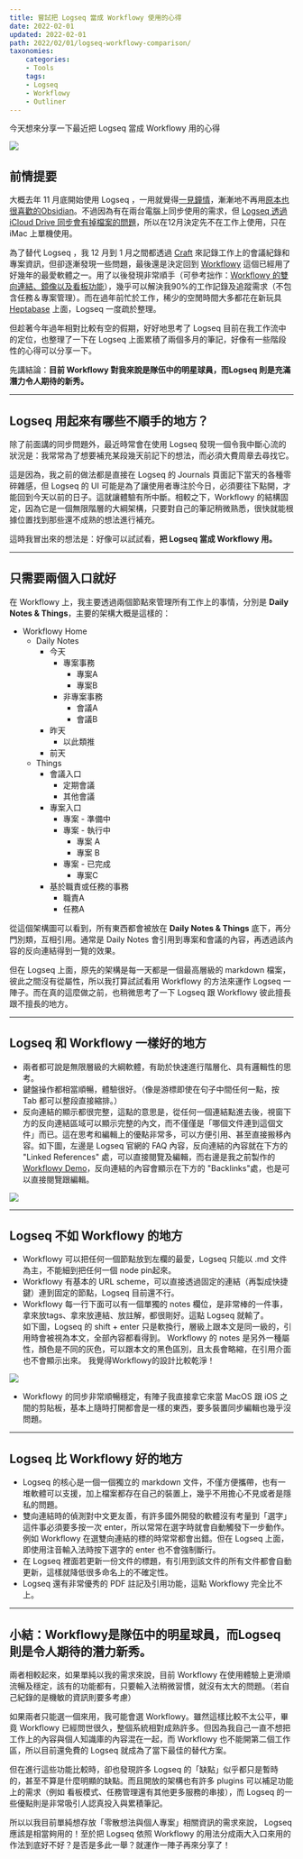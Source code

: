 ```yaml
---
title: 嘗試把 Logseq 當成 Workflowy 使用的心得
date: 2022-02-01
updated: 2022-02-01
path: 2022/02/01/logseq-workflowy-comparison/
taxonomies:
    categories: 
    - Tools
    tags: 
    - Logseq
    - Workflowy
    - Outliner
---
```


今天想來分享一下最近把 Logseq 當成 Workflowy 用的心得

![](https://pinchlime-screenshots.s3.ap-northeast-1.amazonaws.com/workflowy-logseq_E1hVKi.webp)

<!-- more -->

## 前情提要

大概去年 11 月底開始使用 Logseq ，一用就覺得[一見鐘情](/2021/12/04/first-impression-of-logseq/)，漸漸地不再用[原本也很喜歡的Obsidian](/2021/04/05/my-favorite-obsidian/)。不過因為有在兩台電腦上同步使用的需求，但 [Logseq 透過 iCloud Drive 同步會有掉檔案的問題](/2022/02/26/logseq-icloud-drive-sync-data-loss/)，所以在12月決定先不在工作上使用，只在 iMac 上單機使用。

為了替代 Logseq ，我 12 月到 1 月之間都透過 [Craft](https://craft.do) 來記錄工作上的會議紀錄和專案資訊，但卻逐漸發現一些問題，最後還是決定回到 [Workflowy](http://workflowy.com/) 這個已經用了好幾年的最愛軟體之一。用了以後發現非常順手（可參考拙作：[Workflowy 的雙向連結、鏡像以及看板功能](/2022/01/25/workflowy-backlinks-mirror-board/)），幾乎可以解決我90%的工作記錄及追蹤需求（不包含任務＆專案管理）。而在過年前忙於工作，稀少的空閒時間大多都花在新玩具 [Heptabase](https://heptabase.com) 上面，Logseq 一度疏於整理。

但趁著今年過年相對比較有空的假期，好好地思考了 Logseq 目前在我工作流中的定位，也整理了一下在 Logseq 上面累積了兩個多月的筆記，好像有一些階段性的心得可以分享一下。

先講結論：**目前 Workflowy 對我來說是隊伍中的明星球員，而Logseq 則是充滿潛力令人期待的新秀。**

---

## Logseq 用起來有哪些不順手的地方？

除了前面講的同步問題外，最近時常會在使用 Logseq 發現一個令我中斷心流的狀況是：我常常為了想要補充某段幾天前記下的想法，而必須大費周章去尋找它。

這是因為，我之前的做法都是直接在 Logseq 的 Journals 頁面記下當天的各種零碎雜感，但 Logseq 的 UI 可能是為了讓使用者專注於今日，必須要往下點開，才能回到今天以前的日子。這就讓體驗有所中斷。相較之下，Workflowy 的結構固定，因為它是一個無限階層的大綱架構，只要對自己的筆記稍微熟悉，很快就能根據位置找到那些還不成熟的想法進行補充。

這時我冒出來的想法是：好像可以試試看，**把 Logseq 當成 Workflowy 用。**

---

## 只需要兩個入口就好

在 Workflowy 上，我主要透過兩個節點來管理所有工作上的事情，分別是 **Daily Notes & Things**，主要的架構大概是這樣的：

- Workflowy Home
    - Daily Notes
        - 今天
            - 專案事務
                - 專案A
                - 專案B
            - 非專案事務
                - 會議A
                - 會議B
        - 昨天
            - 以此類推
        - 前天
    - Things
        - 會議入口
            - 定期會議
            - 其他會議
        - 專案入口
            - 專案 - 準備中
            - 專案 - 執行中
                - 專案 A
                - 專案 B
            - 專案 - 已完成
                - 專案C
        - 基於職責或任務的事務
            - 職責A
            - 任務A

從這個架構圖可以看到，所有東西都會被放在 **Daily Notes & Things** 底下，再分門別類，互相引用。通常是 Daily Notes 會引用到專案和會議的內容，再透過該內容的反向連結得到一覽的效果。

但在 Logseq 上面，原先的架構是每一天都是一個最高層級的 markdown 檔案，彼此之間沒有從屬性，所以我打算試試看用 Workflowy 的方法來運作 Logseq 一陣子。而在真的這麼做之前，也稍微思考了一下 Logseq 跟 Workflowy 彼此擅長跟不擅長的地方。

---

## Logseq 和 Workflowy 一樣好的地方

- 兩者都可說是無限層級的大綱軟體，有助於快速進行階層化、具有邏輯性的思考。
- 鍵盤操作都相當順暢，體驗很好。（像是游標即使在句子中間任何一點，按 Tab 都可以整段直接縮排。）
- 反向連結的顯示都很完整，這點的意思是，從任何一個連結點進去後，視窗下方的反向連結區域可以顯示完整的內文，而不僅僅是「哪個文件連到這個文件」而已。這在思考和編輯上的優點非常多，可以方便引用、甚至直接搬移內容。如下圖，左邊是 Logseq 官網的 FAQ 內容，反向連結的內容就在下方的 "Linked References" 處，可以直接閱覽及編輯，而右邊是我之前製作的 [Workflowy Demo](/2022/01/25/workflowy-backlinks-mirror-board/)，反向連結的內容會顯示在下方的 "Backlinks"處，也是可以直接閱覽跟編輯。

![](https://pinchlime-screenshots.s3.ap-northeast-1.amazonaws.com/workflowy-logseq-backlinks_pdScRU.webp)

---

## Logseq 不如 Workflowy 的地方

- Workflowy 可以把任何一個節點放到左欄的最愛，Logseq 只能以 .md 文件為主，不能細到把任何一個 node pin起來。
- Workflowy 有基本的 URL scheme，可以直接透過固定的連結（再製成快捷鍵）連到固定的節點，Logseq 目前還不行。
- Workflowy 每一行下面可以有一個單獨的 notes 欄位，是非常棒的一件事，拿來放tags、拿來放連結、放註解，都很剛好。這點 Logseq 就輸了。  
    如下圖，Logseq 的 shift + enter 只是軟換行，層級上跟本文是同一級的，引用時會被視為本文，全部內容都看得到。 Workflowy 的 notes 是另外一種屬性，顏色是不同的灰色，可以跟本文的黑色區別，且太長會略縮，在引用介面也不會顯示出來。 我覺得Workflowy的設計比較乾淨！  
    
![](https://pinchlime-screenshots.s3.ap-northeast-1.amazonaws.com/workflowy-logseq-notes_RLE6d4.webp)

- Workflowy 的同步非常順暢穩定，有陣子我直接拿它來當 MacOS 跟 iOS 之間的剪貼板，基本上隨時打開都會是一樣的東西，要多裝置同步編輯也幾乎沒問題。

---

## Logseq 比 Workflowy 好的地方

- Logseq 的核心是一個一個獨立的 markdown 文件，不僅方便攜帶，也有一堆軟體可以支援，加上檔案都存在自己的裝置上，幾乎不用擔心不見或者是隱私的問題。
- 雙向連結時的偵測對中文更友善，有許多國外開發的軟體沒有考量到「選字」這件事必須要多按一次 enter，所以常常在選字時就會自動觸發下一步動作。例如 Workflowy 在選雙向連結的標的時常常都會出錯。但在 Logseq 上面，即使用注音輸入法時按下選字的 enter 也不會強制斷行。
- 在 Logseq 裡面若更新一份文件的標題，有引用到該文件的所有文件都會自動更新，這樣就降低很多命名上的不確定性。
- Logseq 還有非常優秀的 PDF 註記及引用功能，這點 Workflowy 完全比不上。

---

## 小結：Workflowy是隊伍中的明星球員，而Logseq 則是令人期待的潛力新秀。

兩者相較起來，如果單純以我的需求來說，目前 Workflowy 在使用體驗上更滑順流暢及穩定，該有的功能都有，只要輸入法稍微習慣，就沒有太大的問題。（若自己紀錄的是機敏的資訊則要多考慮）

如果兩者只能選一個來用，我可能會選 Workflowy。雖然這樣比較不太公平，畢竟 Workflowy 已經問世很久，整個系統相對成熟許多。但因為我自己一直不想把工作上的內容與個人知識庫的內容混在一起，而 Workflowy 也不能開第二個工作區，所以目前還免費的 Logseq 就成為了當下最佳的替代方案。

但在進行這些功能比較時，卻也發現許多 Logseq 的「缺點」似乎都只是暫時的，甚至不算是什麼明顯的缺點。而且開放的架構也有許多 plugins 可以補足功能上的需求（例如 看板模式、任務管理還有其他更多服務的串接），而 Logseq 的一些優點則是非常吸引人認真投入與累積筆記。

所以以我目前單純想存放「零散想法與個人專案」相關資訊的需求來說， Logseq 應該是相當夠用的！至於把 Logseq 依照 Workflowy 的用法分成兩大入口來用的作法到底好不好？是否是多此一舉？就運作一陣子再來分享了！
